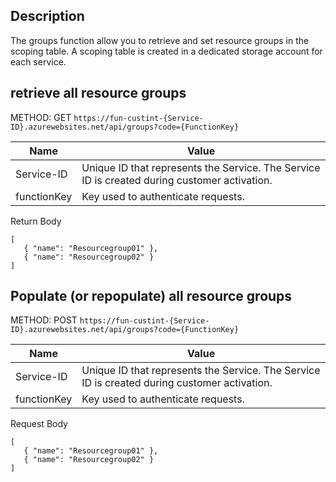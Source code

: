 
## Description
The groups function allow you to retrieve and set resource groups in the scoping table. A scoping table is created in a dedicated storage account for each service. 

## retrieve all resource groups

METHOD: GET
`https://fun-custint-{Service-ID}.azurewebsites.net/api/groups?code={FunctionKey}`

|Name          |Value        |
|-------------|------------|
|Service-ID   |Unique ID that represents the Service. The Service ID is created during customer activation. |
|functionKey| Key used to authenticate requests. | 

Return Body

```
[
   { "name": "Resourcegroup01" },
   { "name": "Resourcegroup02" }
]
```


## Populate (or repopulate) all resource groups

METHOD: POST
`https://fun-custint-{Service-ID}.azurewebsites.net/api/groups?code={FunctionKey}`

|Name          |Value        |
|-------------|------------|
|Service-ID   |Unique ID that represents the Service. The Service ID is created during customer activation. |
|functionKey| Key used to authenticate requests. | 

Request Body

```
[
   { "name": "Resourcegroup01" },
   { "name": "Resourcegroup02" }
]
```
